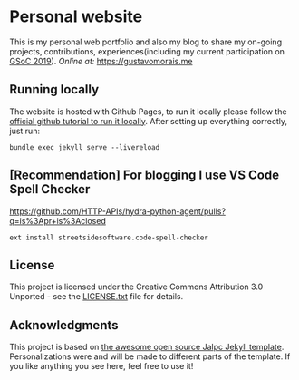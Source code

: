 # Personal website

This is my personal web portfolio and also my blog to share my on-going projects, contributions, experiences(including my current participation on [GSoC 2019](https://summerofcode.withgoogle.com/organizations/6557492048297984/#5617428053098496)).
*Online at:* https://gustavomorais.me

## Running locally

The website is hosted with Github Pages, to run it locally please follow the [official github tutorial to run it locally](https://help.github.com/en/articles/setting-up-your-github-pages-site-locally-with-jekyll). After setting up everything correctly, just run:

```
bundle exec jekyll serve --livereload
```

## [Recommendation] For blogging I use VS Code Spell Checker 

https://github.com/HTTP-APIs/hydra-python-agent/pulls?q=is%3Apr+is%3Aclosed

```
ext install streetsidesoftware.code-spell-checker
```

## License

This project is licensed under the Creative Commons Attribution 3.0 Unported - see the [LICENSE.txt](LICENSE.txt) file for details.

## Acknowledgments

This project is based on [the awesome open source Jalpc Jekyll template](https://github.com/jarrekk/Jalpc). Personalizations were and will be made to different parts of the template. If you like anything you see here, feel free to use it!